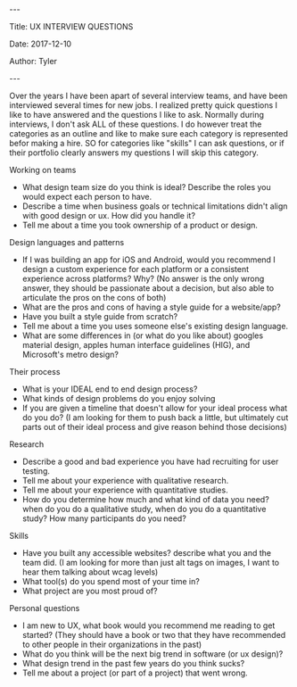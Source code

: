 \-\-\-

Title: UX INTERVIEW QUESTIONS

Date: 2017\-12\-10

Author: Tyler

\-\-\-

Over the years I have been apart of several interview teams, and have been interviewed several times for new jobs\. I realized pretty quick questions I like to have answered and the questions I like to ask\. Normally during interviews, I don't ask ALL of these questions\. I do however treat the categories as an outline and like to make sure each category is represented befor making a hire\. SO for categories like "skills" I can ask questions, or if their portfolio clearly answers my questions I will skip this category\.

Working on teams

- What design team size do you think is ideal? Describe the roles you would expect each person to have\.
- Describe a time when business goals or technical limitations didn't align with good design or ux\. How did you handle it?
- Tell me about a time you took ownership of a product or design\.

Design languages and patterns

- If I was building an app for iOS and Android, would you recommend I design a custom experience for each platform or a consistent experience across platforms? Why? \(No answer is the only wrong answer, they should be passionate about a decision, but also able to articulate the pros on the cons of both\)
- What are the pros and cons of having a style guide for a website/app?
- Have you built a style guide from scratch?
- Tell me about a time you uses someone else's existing design language\.
- What are some differences in \(or what do you like about\) googles material design, apples human interface guidelines \(HIG\), and Microsoft's metro design?

Their process

- What is your IDEAL end to end design process?
- What kinds of design problems do you enjoy solving
- If you are given a timeline that doesn't allow for your ideal process what do you do? \(I am looking for them to push back a little, but ultimately cut parts out of their ideal process and give reason behind those decisions\)

Research

- Describe a good and bad experience you have had recruiting for user testing\.
- Tell me about your experience with qualitative research\.
- Tell me about your experience with quantitative studies\.
- How do you determine how much and what kind of data you need? when do you do a qualitative study, when do you do a quantitative study? How many participants do you need?

Skills

- Have you built any accessible websites? describe what you and the team did\. \(I am looking for more than just alt tags on images, I want to hear them talking about wcag levels\)
- What tool\(s\) do you spend most of your time in?
- What project are you most proud of?

Personal questions

- I am new to UX, what book would you recommend me reading to get started? \(They should have a book or two that they have recommended to other people in their organizations in the past\)
- What do you think will be the next big trend in software \(or ux design\)?
- What design trend in the past few years do you think sucks?
- Tell me about a project \(or part of a project\) that went wrong\.

